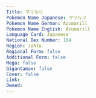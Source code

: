 ```yaml
---
﻿Title: マリルリ
Pokemon Name Japanese: マリルリ
Pokemon Name German: Azumarill
Pokemon Name English: Azumarill
Language Card: Japanese
National Dex Number: 184
Region: Johto
Regional Form: false
Additional Form: false
Mega: false
Gigantamax: false
Cover: false
Link: 
Owned: 
---
```


